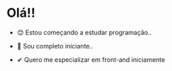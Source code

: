 # Olá!!

- 😊 Estou começando a estudar programação..

- 🐣 Sou completo iniciante..

- ✔ Quero me especializar em front-and iniciamente 
